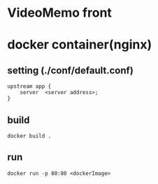 # VideoMemo front

# docker container(nginx)

## setting (./conf/default.conf)
```
upstream app {
    server  <server address>;
}
```

## build
```
docker build .
```

## run
```
docker run -p 80:80 <dockerImage>
```